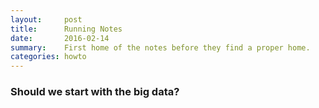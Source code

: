 ```yaml
---
layout:     post
title:      Running Notes
date:       2016-02-14 
summary:    First home of the notes before they find a proper home.  
categories: howto 
---
```


### Should we start with the big data? 

